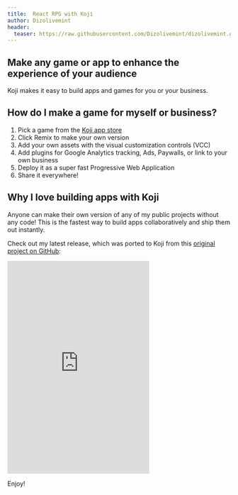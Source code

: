 ```yaml
---
title:  React RPG with Koji
author: Dizolivemint
header:
  teaser: https://raw.githubusercontent.com/Dizolivemint/dizolivemint.github.io/master/assets/images/react-template-image-02.jpg
---
```

## Make any game or app to enhance the experience of your audience

Koji makes it easy to build apps and games for you or your business. 

## How do I make a game for myself or business?

1. Pick a game from the [Koji app store](https://withkoji.com)
2. Click Remix to make your own version
3. Add your own assets with the visual customization controls (VCC)
4. Add plugins for Google Analytics tracking, Ads, Paywalls, or link to your own business
4. Deploy it as a super fast Progressive Web Application
5. Share it everywhere!

## Why I love building apps with Koji
Anyone can make their own version of any of my public projects without any code! This is the fastest way to build apps collaboratively and ship them out instantly.

Check out my latest release, which was ported to Koji from this [original project on GitHub](https://github.com/ASteinheiser/react-rpg.com):
<iframe src="https://withkoji.com/embed/30ec384f-00f0-4ec8-ad62-59b775cb90d1" width="320" height="480" frameborder="0"></iframe>

Enjoy!
